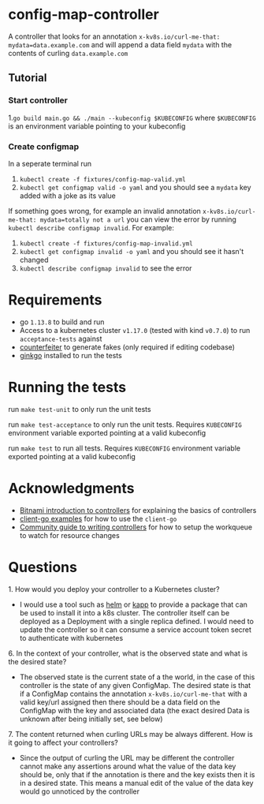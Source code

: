 # config-map-controller

A controller that looks for an annotation `x-kv8s.io/curl-me-that: mydata=data.example.com` and will append a data field `mydata` with the contents of curling `data.example.com`

## Tutorial
### Start controller
1.`go build main.go && ./main --kubeconfig $KUBECONFIG` where `$KUBECONFIG` is an environment variable pointing to your kubeconfig
### Create configmap
In a seperate terminal run
1. `kubectl create -f fixtures/config-map-valid.yml` 
1. `kubectl get configmap valid -o yaml` and you should see a `mydata` key added with a joke as its value

If something goes wrong, for example an invalid annotation `x-kv8s.io/curl-me-that: mydata=totally not a url` you can
view the error by running `kubectl describe configmap invalid`. For example:
1. `kubectl create -f fixtures/config-map-invalid.yml` 
1. `kubectl get configmap invalid -o yaml` and you should see it hasn't changed
1. `kubectl describe configmap invalid` to see the error


# Requirements
- go `1.13.8` to build and run
- Access to a kubernetes cluster `v1.17.0` (tested with kind `v0.7.0`) to run `acceptance-tests` against
- [counterfeiter](https://github.com/maxbrunsfeld/counterfeiter) to generate fakes (only required if editing codebase)
- [ginkgo](https://onsi.github.io/ginkgo/) installed to run the tests

# Running the tests

run `make test-unit` to only run the unit tests

run `make test-acceptance` to only run the unit tests. Requires `KUBECONFIG` environment 
variable exported pointing at a valid kubeconfig

run `make test` to run all tests. Requires `KUBECONFIG` environment 
variable exported pointing at a valid kubeconfig
 
#  

# Acknowledgments
- [Bitnami introduction to controllers](https://engineering.bitnami.com/articles/a-deep-dive-into-kubernetes-controllers.html) for explaining the basics of controllers
- [client-go examples](https://github.com/kubernetes/client-go/blob/master/examples/) for how to use the `client-go`
- [Community guide to writing controllers](https://github.com/kubernetes/community/blob/master/contributors/devel/sig-api-machinery/controllers.md) for how to setup the workqueue to watch for resource changes

# Questions
1\. How would you deploy your controller to a Kubernetes cluster?
  - I would use a tool such as [helm](https://helm.sh) or [kapp](https://get-kapp.io) to provide a package that can be used to install 
    it into a k8s cluster. The controller itself can be deployed as a Deployment with a single replica defined. I would need to update
    the controller so it can consume a service account token secret to authenticate with kubernetes
    
    
6\. In the context of your controller, what is the observed state and what is the desired state?
  - The observed state is the current state of a the world, in the case of this controller is the state of any given
   ConfigMap. The desired state is that if a ConfigMap contains the annotation  `x-kv8s.io/curl-me-that` with a valid key/url 
   assigned then there should be a data field on the ConfigMap with the key and associated data (the exact desired Data 
   is unknown after being initially set, see below)
   
    
7\. The content returned when curling URLs may be always different. How is it going to affect your controllers?
  - Since the output of curling the URL may be different the controller cannot make any assertions 
    around what the value of the data key should be, only that if the annotation is there and the key exists
    then it is in a desired state. This means a manual edit of the value of the data key would
    go unnoticed by the controller


